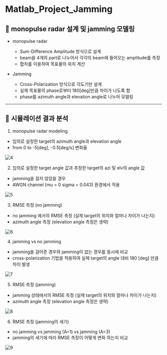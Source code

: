 # Matlab_Project_Jamming

  ## 🍏 monopulse radar 설계 및 jamming 모델링
  
  * monopulse radar
     * Sum-Difference Amplitude 방식으로 설계
     * beam을 4개의 part로 나누어서 각각의 beam에 들어오는 amplitude를 측정
     * 합차를 이용하여 목표물의 위치 계산


  * Jamming
     * Cross-Polarization 방식으로 각도기만 설계
     * 실제 목표물의 phase로부터 180[deg]만큼 차이가 나도록 함
     * phase를 azimuth angle과 elevation angle로 나누어 모델링  
    
---------------------------------------------


 ## 🍅 시뮬레이션 결과 분석
 
  1. monopulse radar modeling
 
  * 임의로 설정한 target의 azimuth angle과 elevation angle 
  * from 0 to -5[deg], -0.5[deg/s] 변화율
     
![4](https://user-images.githubusercontent.com/47622991/121314840-b9f81580-c942-11eb-89f3-8c45cb731174.PNG)
    
  2. 임의로 설정한 target angle 값과 추정한 target의 azi 및 elv의 angle 값

  * jamming을 걸지 않았을 경우
  * AWGN channel (mu = 0 sigma = 0.043) 환경에서 적용

![5](https://user-images.githubusercontent.com/47622991/121315992-d34d9180-c943-11eb-8efd-48d00eb7a76c.PNG)

  3. RMSE 측정 (no jamming)

  * no jamming 에서의 RMSE 측정 (실제 target의 위치와 얼마나 차이가 나는지)
  * azimuth angle 측정 (elevation angle 측정은 생략)

![6](https://user-images.githubusercontent.com/47622991/121316380-3c350980-c944-11eb-961a-c9db23f2b823.PNG)

  4. jamming vs no jamming
  
  * jamming을 걸어준 경우와 jamming이 없는 경우를 동시에 비교
  * cross-polarization 기법을 적용하여 실제 target의 angle 대비 180 [deg] 만큼 차이 발생

![7](https://user-images.githubusercontent.com/47622991/121316785-a3eb5480-c944-11eb-9522-51fe7528612b.PNG)

  5. RMSE 측정 (jamming)
  
  * jamming 상태에서의 RMSE 측정 (실제 target의 위치와 얼마나 차이가 나는지)
  * azimuth angle 측정 (elevation angle 측정은 생략)

![8](https://user-images.githubusercontent.com/47622991/121317179-02183780-c945-11eb-9e7e-53ced0675ee5.PNG)

  6. RMSE 측정 (jamming의 세기)

  * no jamming vs jamming (A=1) vs jamming (A=3)
  * jamming의 세기에 따라 RMSE 측정이 어떻게 변화 하는지 비교

![9](https://user-images.githubusercontent.com/47622991/121317409-3a1f7a80-c945-11eb-81a1-92200c8507ac.PNG)


